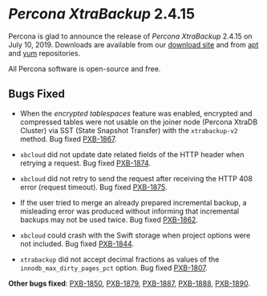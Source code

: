 # *Percona XtraBackup* 2.4.15

Percona is glad to announce the release of *Percona XtraBackup* 2.4.15 on
July 10, 2019. Downloads are available from our [download site](http://www.percona.com/downloads/XtraBackup/Percona-XtraBackup-2.4.15/) and
from [apt](../../installation/apt_repo.md#apt-repo) and [yum](../../installation/yum_repo.md#yum-repo) repositories.

All Percona software is open-source and free.

## Bugs Fixed

* When the *encrypted tablespaces* feature was enabled, encrypted and compressed
tables were not usable on the joiner node (Percona XtraDB Cluster) via SST
(State Snapshot Transfer) with the `xtrabackup-v2` method. Bug fixed
[PXB-1867](https://jira.percona.com/browse/PXB-1867).

* `xbcloud` did not update date related fields of the HTTP
header when retrying a request. Bug fixed [PXB-1874](https://jira.percona.com/browse/PXB-1874).

* `xbcloud` did not retry to send the request after receiving the HTTP 408
error (request timeout). Bug fixed [PXB-1875](https://jira.percona.com/browse/PXB-1875).

* If the user tried to merge an already prepared incremental backup, a
misleading error was produced without informing that incremental backups may
not be used twice. Bug fixed [PXB-1862](https://jira.percona.com/browse/PXB-1862).

* `xbcloud` could crash with the Swift storage when project options were
not included. Bug fixed [PXB-1844](https://jira.percona.com/browse/PXB-1844).

* `xtrabackup` did not accept decimal fractions as values of the
`innodb_max_dirty_pages_pct` option. Bug fixed [PXB-1807](https://jira.percona.com/browse/PXB-1807).

**Other bugs fixed**:
[PXB-1850](https://jira.percona.com/browse/PXB-1850),
[PXB-1879](https://jira.percona.com/browse/PXB-1879),
[PXB-1887](https://jira.percona.com/browse/PXB-1887),
[PXB-1888](https://jira.percona.com/browse/PXB-1888),
[PXB-1890](https://jira.percona.com/browse/PXB-1890).
